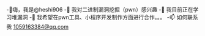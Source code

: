  -👋嗨，我是@heshi906
 -👀 我对二进制漏洞挖掘（pwn）感兴趣
 -🌱 我目前正在学习堆漏洞
 -💞️ 我希望在pwn工具、小程序开发制作方面进行合作。。。
 -📫 如何联系我 1059163384@qq.com

<!---
合世906/合世906是✨ 特殊的✨ 因为它的`README.md`（此文件）出现在GitHub配置文件中。
您可以单击“预览”链接查看您的更改。
 ---&#62;
